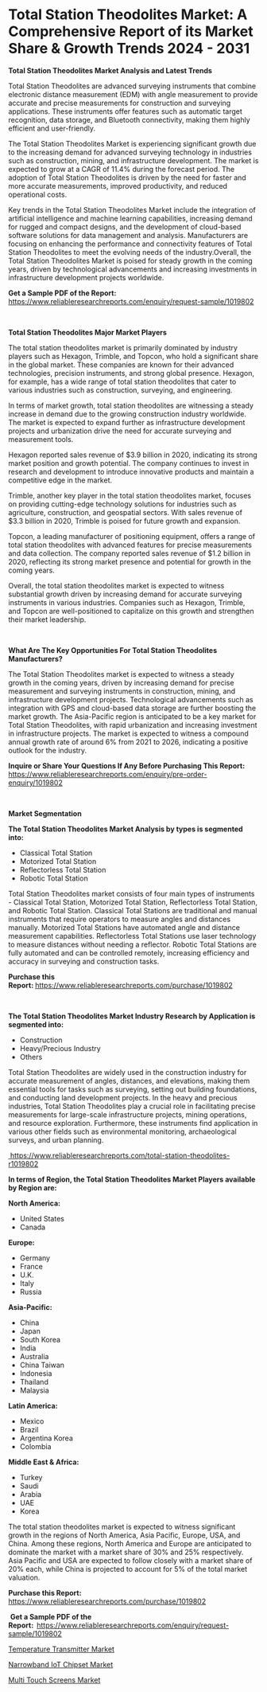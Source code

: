 <p><h1>Total Station Theodolites Market: A Comprehensive Report of its Market Share & Growth Trends 2024 - 2031</h1></p><p><strong>Total Station Theodolites Market Analysis and Latest Trends</strong></p>
<p><p>Total Station Theodolites are advanced surveying instruments that combine electronic distance measurement (EDM) with angle measurement to provide accurate and precise measurements for construction and surveying applications. These instruments offer features such as automatic target recognition, data storage, and Bluetooth connectivity, making them highly efficient and user-friendly.</p><p>The Total Station Theodolites Market is experiencing significant growth due to the increasing demand for advanced surveying technology in industries such as construction, mining, and infrastructure development. The market is expected to grow at a CAGR of 11.4% during the forecast period. The adoption of Total Station Theodolites is driven by the need for faster and more accurate measurements, improved productivity, and reduced operational costs.</p><p>Key trends in the Total Station Theodolites Market include the integration of artificial intelligence and machine learning capabilities, increasing demand for rugged and compact designs, and the development of cloud-based software solutions for data management and analysis. Manufacturers are focusing on enhancing the performance and connectivity features of Total Station Theodolites to meet the evolving needs of the industry.Overall, the Total Station Theodolites Market is poised for steady growth in the coming years, driven by technological advancements and increasing investments in infrastructure development projects worldwide.</p></p>
<p><strong>Get a Sample PDF of the Report:&nbsp;</strong> <a href="https://www.reliableresearchreports.com/enquiry/request-sample/1019802">https://www.reliableresearchreports.com/enquiry/request-sample/1019802</a></p>
<p>&nbsp;</p>
<p><strong>Total Station Theodolites Major Market Players</strong></p>
<p><p>The total station theodolites market is primarily dominated by industry players such as Hexagon, Trimble, and Topcon, who hold a significant share in the global market. These companies are known for their advanced technologies, precision instruments, and strong global presence. Hexagon, for example, has a wide range of total station theodolites that cater to various industries such as construction, surveying, and engineering.</p><p>In terms of market growth, total station theodolites are witnessing a steady increase in demand due to the growing construction industry worldwide. The market is expected to expand further as infrastructure development projects and urbanization drive the need for accurate surveying and measurement tools.</p><p>Hexagon reported sales revenue of $3.9 billion in 2020, indicating its strong market position and growth potential. The company continues to invest in research and development to introduce innovative products and maintain a competitive edge in the market.</p><p>Trimble, another key player in the total station theodolites market, focuses on providing cutting-edge technology solutions for industries such as agriculture, construction, and geospatial sectors. With sales revenue of $3.3 billion in 2020, Trimble is poised for future growth and expansion.</p><p>Topcon, a leading manufacturer of positioning equipment, offers a range of total station theodolites with advanced features for precise measurements and data collection. The company reported sales revenue of $1.2 billion in 2020, reflecting its strong market presence and potential for growth in the coming years.</p><p>Overall, the total station theodolites market is expected to witness substantial growth driven by increasing demand for accurate surveying instruments in various industries. Companies such as Hexagon, Trimble, and Topcon are well-positioned to capitalize on this growth and strengthen their market leadership.</p></p>
<p>&nbsp;</p>
<p><strong>What Are The Key Opportunities For Total Station Theodolites Manufacturers?</strong></p>
<p><p>The Total Station Theodolites market is expected to witness a steady growth in the coming years, driven by increasing demand for precise measurement and surveying instruments in construction, mining, and infrastructure development projects. Technological advancements such as integration with GPS and cloud-based data storage are further boosting the market growth. The Asia-Pacific region is anticipated to be a key market for Total Station Theodolites, with rapid urbanization and increasing investment in infrastructure projects. The market is expected to witness a compound annual growth rate of around 6% from 2021 to 2026, indicating a positive outlook for the industry.</p></p>
<p><strong>Inquire or Share Your Questions If Any Before Purchasing This Report:</strong> <a href="https://www.reliableresearchreports.com/enquiry/pre-order-enquiry/1019802">https://www.reliableresearchreports.com/enquiry/pre-order-enquiry/1019802</a></p>
<p>&nbsp;</p>
<p><strong>Market Segmentation</strong></p>
<p><strong>The Total Station Theodolites Market Analysis by types is segmented into:</strong></p>
<p><ul><li>Classical Total Station</li><li>Motorized Total Station</li><li>Reflectorless Total Station</li><li>Robotic Total Station</li></ul></p>
<p><p>Total Station Theodolites market consists of four main types of instruments - Classical Total Station, Motorized Total Station, Reflectorless Total Station, and Robotic Total Station. Classical Total Stations are traditional and manual instruments that require operators to measure angles and distances manually. Motorized Total Stations have automated angle and distance measurement capabilities. Reflectorless Total Stations use laser technology to measure distances without needing a reflector. Robotic Total Stations are fully automated and can be controlled remotely, increasing efficiency and accuracy in surveying and construction tasks.</p></p>
<p><strong>Purchase this Report:&nbsp;</strong><a href="https://www.reliableresearchreports.com/purchase/1019802">https://www.reliableresearchreports.com/purchase/1019802</a></p>
<p>&nbsp;</p>
<p><strong>The Total Station Theodolites Market Industry Research by Application is segmented into:</strong></p>
<p><ul><li>Construction</li><li>Heavy/Precious Industry</li><li>Others</li></ul></p>
<p><p>Total Station Theodolites are widely used in the construction industry for accurate measurement of angles, distances, and elevations, making them essential tools for tasks such as surveying, setting out building foundations, and conducting land development projects. In the heavy and precious industries, Total Station Theodolites play a crucial role in facilitating precise measurements for large-scale infrastructure projects, mining operations, and resource exploration. Furthermore, these instruments find application in various other fields such as environmental monitoring, archaeological surveys, and urban planning.</p></p>
<p><a href="https://www.reliableresearchreports.com/total-station-theodolites-r1019802">&nbsp;https://www.reliableresearchreports.com/total-station-theodolites-r1019802</a></p>
<p><strong>In terms of Region, the Total Station Theodolites Market Players available by Region are:</strong></p>
<p>
    <p> <strong> North America: </strong>
        <ul>
            <li>United States</li>
            <li>Canada</li>
        </ul>
        </p> 
    <p> <strong> Europe: </strong>
        <ul>
            <li>Germany</li>
            <li>France</li>
            <li>U.K.</li>
            <li>Italy</li>
            <li>Russia</li>
        </ul>
        </p> 
    <p> <strong> Asia-Pacific: </strong>
        <ul>
            <li>China</li>
            <li>Japan</li>
            <li>South Korea</li>
            <li>India</li>
            <li>Australia</li>
            <li>China Taiwan</li>
            <li>Indonesia</li>
            <li>Thailand</li>
            <li>Malaysia</li>
        </ul>
        </p> 
    <p> <strong> Latin America: </strong>
        <ul>
            <li>Mexico</li>
            <li>Brazil</li>
            <li>Argentina Korea</li>
            <li>Colombia</li>
        </ul>
        </p> 
    <p> <strong> Middle East & Africa: </strong>
        <ul>
            <li>Turkey</li>
            <li>Saudi</li>
            <li>Arabia</li>
            <li>UAE</li>
            <li>Korea</li>
        </ul>
    </p>
    </p>
<p><p>The total station theodolites market is expected to witness significant growth in the regions of North America, Asia Pacific, Europe, USA, and China. Among these regions, North America and Europe are anticipated to dominate the market with a market share of 30% and 25% respectively. Asia Pacific and USA are expected to follow closely with a market share of 20% each, while China is projected to account for 5% of the total market valuation.</p></p>
<p><strong>Purchase this Report: </strong><a href="https://www.reliableresearchreports.com/purchase/1019802">https://www.reliableresearchreports.com/purchase/1019802</a></p>
<p>&nbsp;<strong>Get a Sample PDF of the Report:&nbsp;&nbsp;</strong><a href="https://www.reliableresearchreports.com/enquiry/request-sample/1019802">https://www.reliableresearchreports.com/enquiry/request-sample/1019802</a></p>
<p><strong></strong></p>
<p><p><a href="https://github.com/gcimaudf65/Market-Research-Report-List-1/blob/main/temperature-transmitter-market.md">Temperature Transmitter Market</a></p><p><a href="https://github.com/pennyaldbrittonh658/Market-Research-Report-List-1/blob/main/narrowband-iot-chipset-market.md">Narrowband IoT Chipset Market</a></p><p><a href="https://github.com/dmmanir420/Market-Research-Report-List-1/blob/main/multi-touch-screens-market.md">Multi Touch Screens Market</a></p></p>